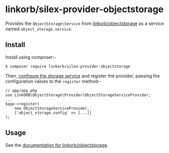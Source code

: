 # linkorb/silex-provider-objectstorage

Provides the `ObjectStorage\Service` from [linkorb/objectstorage][] as a
service named `object_storage.service`.


## Install

Install using composer:-

    $ composer require linkorb/silex-provider-objectstorage

Then, [configure the storage service][objectstorage.conf] and register the
provider, passing the configuration values to the `register` method:-

    // app/app.php
    use LinkORB\ObjectStorage\Provider\ObjectStorageServiceProvider;
    ...
    $app->register(
        new ObjectStorageServiceProvider,
        ['object_storage.config' => [...]]
    );

## Usage

See the [documentation for linkorb/objectstorage][linkorb/objectstorage].


[linkorb/objectstorage]: <https://github.com/linkorb/objectstorage>
  "linkorb/objectstorage at GitHub"
[objectstorage.conf]: <https://github.com/linkorb/objectstorage/blob/master/objectstorage.conf.dist>
  "objectstorage/objectstorage.conf.dist - linkorb/objectstorage"
